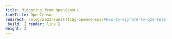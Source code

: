 ```yaml
---
title: Migrating from OpenCensus
linkTitle: OpenCensus
redirect: /blog/2023/sunsetting-opencensus/#how-to-migrate-to-opentelemetry
_build: { render: link }
weight: 3
---
```

